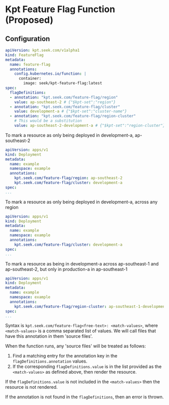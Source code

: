 # Kpt Feature Flag Function (Proposed)

## Configuration

```yaml
apiVersion: kpt.seek.com/v1alpha1
kind: FeatureFlag
metadata:
  name: feature-flag
  annotations:
    config.kubernetes.io/function: |
      container:
        image: seek/kpt-feature-flag:latest
spec:
  flagDefinitions:
  - annotation: "kpt.seek.com/feature-flag/region"
    value: ap-southeast-2 # {"$kpt-set":"region"}
  - annotation: "kpt.seek.com/feature-flag/cluster"
    value: development-a # {"$kpt-set":"cluster-name"}
  - annotation: "kpt.seek.com/feature-flag/region-cluster"
    # This would be a substitution
    value: ap-southeast-2-development-a # {"$kpt-set":"region-cluster"}
```

To mark a resource as only being deployed in development-a, ap-southeast-2

```yaml
apiVersion: apps/v1
kind: Deployment
metadata:
  name: example
  namespace: example
  annotations:
    kpt.seek.com/feature-flag/region: ap-southeast-2
    kpt.seek.com/feature-flag/cluster: development-a
spec:
...
```

To mark a resource as only being deployed in development-a, across any region

```yaml
apiVersion: apps/v1
kind: Deployment
metadata:
  name: example
  namespace: example
  annotations:
    kpt.seek.com/feature-flag/cluster: development-a
spec:
...
```

To mark a resource as being in development-a across ap-southeast-1 and ap-southeast-2, but only in production-a in ap-southeast-1

```yaml
apiVersion: apps/v1
kind: Deployment
metadata:
  name: example
  namespace: example
  annotations:
    kpt.seek.com/feature-flag/region-cluster: ap-southeast-1-development-a, ap-southeast-2-development-a, ap-southeast-1-production-a
spec:
...
```

Syntax is `kpt.seek.com/feature-flag<free-text>: <match-values>`, where `<match-values>` is a comma separated list
of values. We will call files that have this annotation in them 'source files'.

When the function runs, any 'source files' will be treated as follows:

1. Find a matching entry for the annotation key in the `flagDefinitions.annotation` values.
2. If the corresponding `flagDefinitions.value` is in the list provided as the `<match-values>` as defined above, then
render the resource.

If the `flagDefinitions.value` is not included in the `<match-values>` then the resource is not rendered.

If the annotation is not found in the `flagDefinitions`, then an error is thrown.
